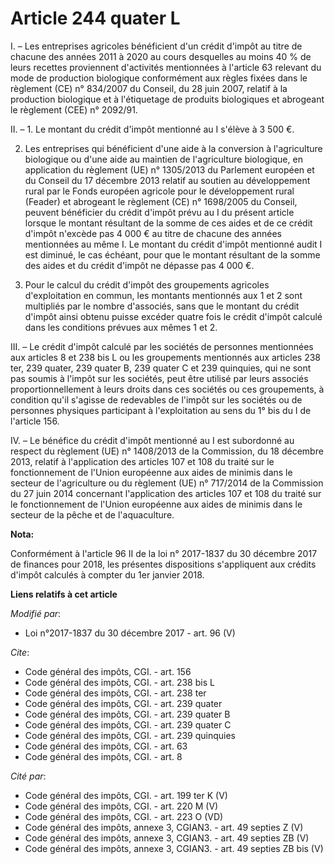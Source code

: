# Article 244 quater L

I. – Les entreprises agricoles bénéficient d'un crédit d'impôt au titre de chacune des années 2011 à 2020 au cours desquelles
au moins 40 % de leurs recettes proviennent d'activités mentionnées à l'article 63 relevant du mode de production biologique
conformément aux règles fixées dans le règlement (CE) n° 834/2007 du Conseil, du 28 juin 2007, relatif à la production
biologique et à l'étiquetage de produits biologiques et abrogeant le règlement (CEE) n° 2092/91.

II. – 1. Le montant du crédit d'impôt mentionné au I s'élève à 3 500 €.

2. Les entreprises qui bénéficient d'une aide à la conversion à l'agriculture biologique ou d'une aide au maintien de
l'agriculture biologique, en application du règlement (UE) n° 1305/2013 du Parlement européen et du Conseil du 17 décembre
2013 relatif au soutien au développement rural par le Fonds européen agricole pour le développement rural (Feader) et
abrogeant le règlement (CE) n° 1698/2005 du Conseil, peuvent bénéficier du crédit d'impôt prévu au I du présent article
lorsque le montant résultant de la somme de ces aides et de ce crédit d'impôt n'excède pas 4 000 € au titre de chacune des
années mentionnées au même I. Le montant du crédit d'impôt mentionné audit I est diminué, le cas échéant, pour que le montant
résultant de la somme des aides et du crédit d'impôt ne dépasse pas 4 000 €.

3. Pour le calcul du crédit d'impôt des groupements agricoles d'exploitation en commun, les montants mentionnés aux 1 et 2
sont multipliés par le nombre d'associés, sans que le montant du crédit d'impôt ainsi obtenu puisse excéder quatre fois le
crédit d'impôt calculé dans les conditions prévues aux mêmes 1 et 2.

III. – Le crédit d'impôt calculé par les sociétés de personnes mentionnées aux articles 8 et 238 bis L ou les groupements
mentionnés aux articles 238 ter, 239 quater, 239 quater B, 239 quater C et 239 quinquies, qui ne sont pas soumis à l'impôt
sur les sociétés, peut être utilisé par leurs associés proportionnellement à leurs droits dans ces sociétés ou ces
groupements, à condition qu'il s'agisse de redevables de l'impôt sur les sociétés ou de personnes physiques participant à
l'exploitation au sens du 1° bis du I de l'article 156.

IV. – Le bénéfice du crédit d'impôt mentionné au I est subordonné au respect du règlement (UE) n° 1408/2013 de la Commission,
du 18 décembre 2013, relatif à l'application des articles 107 et 108 du traité sur le fonctionnement de l'Union européenne
aux aides de minimis dans le secteur de l'agriculture ou du règlement (UE) n° 717/2014 de la Commission du 27 juin 2014
concernant l'application des articles 107 et 108 du traité sur le fonctionnement de l'Union européenne aux aides de minimis
dans le secteur de la pêche et de l'aquaculture.

**Nota:**

Conformément à l'article 96 II de la loi n° 2017-1837 du 30 décembre 2017 de finances pour 2018, les présentes dispositions
s'appliquent aux crédits d'impôt calculés à compter du 1er janvier 2018.

**Liens relatifs à cet article**

_Modifié par_:

  - Loi n°2017-1837 du 30 décembre 2017 - art. 96 (V)

_Cite_:

  - Code général des impôts, CGI. - art. 156
  - Code général des impôts, CGI. - art. 238 bis L
  - Code général des impôts, CGI. - art. 238 ter
  - Code général des impôts, CGI. - art. 239 quater
  - Code général des impôts, CGI. - art. 239 quater B
  - Code général des impôts, CGI. - art. 239 quater C
  - Code général des impôts, CGI. - art. 239 quinquies
  - Code général des impôts, CGI. - art. 63
  - Code général des impôts, CGI. - art. 8

_Cité par_:

  - Code général des impôts, CGI. - art. 199 ter K (V)
  - Code général des impôts, CGI. - art. 220 M (V)
  - Code général des impôts, CGI. - art. 223 O (VD)
  - Code général des impôts, annexe 3, CGIAN3. - art. 49 septies Z (V)
  - Code général des impôts, annexe 3, CGIAN3. - art. 49 septies ZB (V)
  - Code général des impôts, annexe 3, CGIAN3. - art. 49 septies ZB bis (V)
